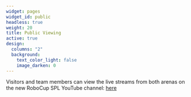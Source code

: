 ```yaml
---
widget: pages
widget_id: public
headless: true
weight: 20
title: Public Viewing
active: true
design:
  columns: "2"
  background:
    text_color_light: false
    image_darken: 0
---
```

Visitors and team members can view the live streams from both arenas on the new RoboCup SPL YouTube channel: [here](https://www.youtube.com/channel/UCmJWzHyCuBs8zaQcJfw077g)
